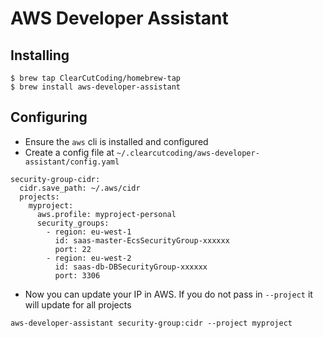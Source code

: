 # AWS Developer Assistant

## Installing

```
$ brew tap ClearCutCoding/homebrew-tap
$ brew install aws-developer-assistant
```

## Configuring

- Ensure the `aws` cli is installed and configured
- Create a config file at `~/.clearcutcoding/aws-developer-assistant/config.yaml`

```
security-group-cidr:
  cidr.save_path: ~/.aws/cidr
  projects:
    myproject:
      aws.profile: myproject-personal
      security_groups:
        - region: eu-west-1
          id: saas-master-EcsSecurityGroup-xxxxxx
          port: 22
        - region: eu-west-2
          id: saas-db-DBSecurityGroup-xxxxxx
          port: 3306
```

- Now you can update your IP in AWS.  If you do not pass in `--project` it will update for all projects

```
aws-developer-assistant security-group:cidr --project myproject
```
